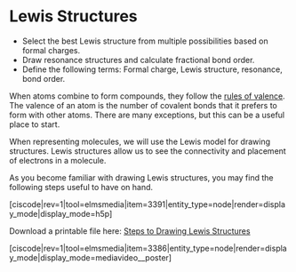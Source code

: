 <div style="float:right;margin:auto"><ebook-button title="Lewis Structures" link="https://genchem.science.psu.edu/07-3-lewis-structures"></ebook-button></div>


# Lewis Structures


- Select the best Lewis structure from multiple possibilities based on formal charges. 
- Draw resonance structures and calculate fractional bond order.
- Define the following terms: Formal charge, Lewis structure, resonance, bond order.

When atoms combine to form compounds, they follow the [rules of valence](https://genchem.science.psu.edu/rules-valence).  The valence of an atom is the number of covalent bonds that it prefers to form with other atoms.  There are many exceptions, but this can be a useful place to start.

When representing molecules, we will use the Lewis model for drawing structures.  Lewis structures allow us to see the connectivity and placement of electrons in a molecule.

As you become familiar with drawing Lewis structures, you may find the following steps useful to have on hand.

[ciscode|rev=1|tool=elmsmedia|item=3391|entity_type=node|render=display_mode|display_mode=h5p]

Download a printable file here: [Steps to Drawing Lewis Structures](https://media.ed.science.psu.edu/sites/media/ed/files/documents/drawing_lewis_dot_structures.pdf)

[ciscode|rev=1|tool=elmsmedia|item=3386|entity_type=node|render=display_mode|display_mode=mediavideo__poster]

